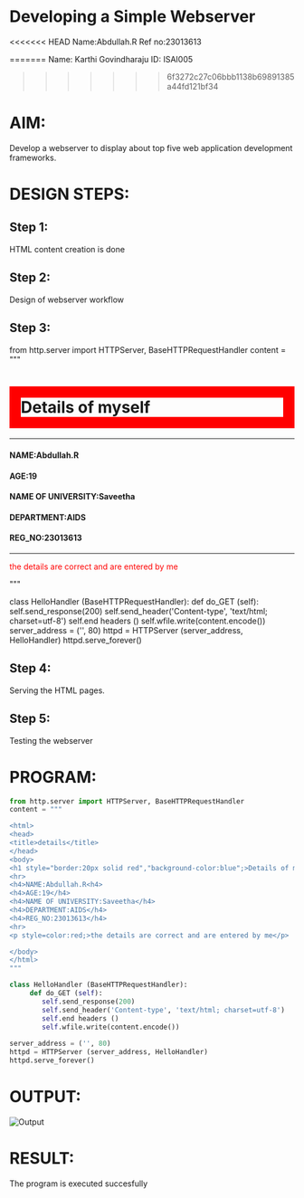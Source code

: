 # Developing a Simple Webserver
<<<<<<< HEAD
Name:Abdullah.R
Ref no:23013613

=======
Name: Karthi Govindharaju
ID: ISAI005
>>>>>>> 6f3272c27c06bbb1138b69891385a44fd121bf34

# AIM:

Develop a webserver to display about top five web application development frameworks.

# DESIGN STEPS:

## Step 1:

HTML content creation is done

## Step 2:

Design of webserver workflow

## Step 3:

from http.server import HTTPServer, BaseHTTPRequestHandler
content = """

<html>
<head>
<title>details</title>
 </head>
<body>
<h1 style="border:20px solid red","background-color:blue";>Details of myself</h1>
<hr>
<h4>NAME:Abdullah.R<h4>
<h4>AGE:19</h4>
<h4>NAME OF UNIVERSITY:Saveetha</h4>
<h4>DEPARTMENT:AIDS</h4>
<h4>REG_NO:23013613</h4>
<hr>
<p style=color:red;>the details are correct and are entered by me</p>

</body>
</html>
"""

class HelloHandler (BaseHTTPRequestHandler):
     def do_GET (self):
        self.send_response(200)
        self.send_header('Content-type', 'text/html; charset=utf-8')
        self.end headers ()
        self.wfile.write(content.encode())
        server_address = ('', 80)
httpd = HTTPServer (server_address, HelloHandler)
httpd.serve_forever()


## Step 4:

Serving the HTML pages.

## Step 5:

Testing the webserver
# PROGRAM:
```python
from http.server import HTTPServer, BaseHTTPRequestHandler
content = """

<html>
<head>
<title>details</title>
</head>
<body>
<h1 style="border:20px solid red","background-color:blue";>Details of myself</h1>
<hr>
<h4>NAME:Abdullah.R<h4>
<h4>AGE:19</h4>
<h4>NAME OF UNIVERSITY:Saveetha</h4>
<h4>DEPARTMENT:AIDS</h4>
<h4>REG_NO:23013613</h4>
<hr>
<p style=color:red;>the details are correct and are entered by me</p>

</body>
</html>
"""

class HelloHandler (BaseHTTPRequestHandler):
     def do_GET (self):
        self.send_response(200)
        self.send_header('Content-type', 'text/html; charset=utf-8')
        self.end headers ()
        self.wfile.write(content.encode())
        
server_address = ('', 80)
httpd = HTTPServer (server_address, HelloHandler)
httpd.serve_forever()
```

# OUTPUT:
![Output](images/webserver1.png)



# RESULT:

The program is executed succesfully

